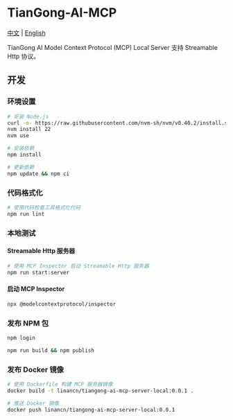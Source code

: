 # TianGong-AI-MCP

[中文](https://github.com/linancn/tiangong-ai-mcp-local/blob/main/DEV_CN.md) | [English](https://github.com/linancn/tiangong-ai-mcp-local/blob/main/DEV_EN.md)

TianGong AI Model Context Protocol (MCP) Local Server 支持 Streamable Http 协议。

## 开发

### 环境设置

```bash
# 安装 Node.js
curl -o- https://raw.githubusercontent.com/nvm-sh/nvm/v0.40.2/install.sh | bash
nvm install 22
nvm use

# 安装依赖
npm install

# 更新依赖
npm update && npm ci
```

### 代码格式化

```bash
# 使用代码检查工具格式化代码
npm run lint
```

### 本地测试

#### Streamable Http 服务器

```bash
# 使用 MCP Inspector 启动 Streamable Http 服务器
npm run start:server
```

#### 启动 MCP Inspector

```bash
npx @modelcontextprotocol/inspector
```

### 发布 NPM 包

```bash
npm login

npm run build && npm publish
```

### 发布 Docker 镜像

```bash
# 使用 Dockerfile 构建 MCP 服务器镜像
docker build -t linancn/tiangong-ai-mcp-server-local:0.0.1 .

# 推送 Docker 镜像
docker push linancn/tiangong-ai-mcp-server-local:0.0.1
```
